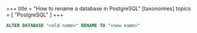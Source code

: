 +++
title = "How to rename a database in PostgreSQL"
[taxonomies]
topics = [ "PostgreSQL" ]
+++

```sql
ALTER DATABASE "<old name>" RENAME TO "<new name>"
```
